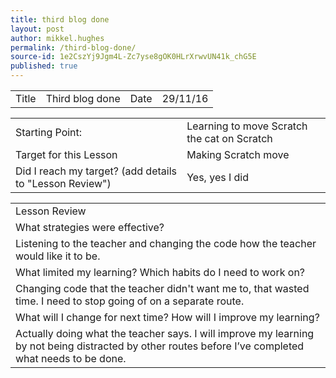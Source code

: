 ```yaml
---
title: third blog done
layout: post
author: mikkel.hughes
permalink: /third-blog-done/
source-id: 1e2CszYj9Jgm4L-Zc7yse8gOK0HLrXrwvUN41k_chG5E
published: true
---
```

<table>
  <tr>
    <td>Title</td>
    <td>Third blog done</td>
    <td>    Date</td>
    <td>29/11/16</td>
  </tr>
</table>


<table>
  <tr>
    <td>Starting Point:</td>
    <td>Learning to move Scratch the cat on Scratch</td>
  </tr>
  <tr>
    <td>Target for this Lesson</td>
    <td>Making Scratch move </td>
  </tr>
  <tr>
    <td>Did I reach my target? 
(add details to "Lesson Review")</td>
    <td>Yes, yes I did</td>
  </tr>
</table>


<table>
  <tr>
    <td>Lesson Review</td>
  </tr>
  <tr>
    <td> What strategies were effective? </td>
  </tr>
  <tr>
    <td>Listening to the teacher and changing the code how the teacher would like it to be.</td>
  </tr>
  <tr>
    <td>What limited my learning? Which habits do I need to work on? </td>
  </tr>
  <tr>
    <td>Changing code that the teacher didn't want me to, that wasted time. I need to stop going of on a separate route.</td>
  </tr>
  <tr>
    <td>What will I change for next time? How will I improve my learning?</td>
  </tr>
  <tr>
    <td>Actually doing what the teacher says. I will improve my learning by not being distracted by other routes before I’ve completed what needs to be done.</td>
  </tr>
</table>


